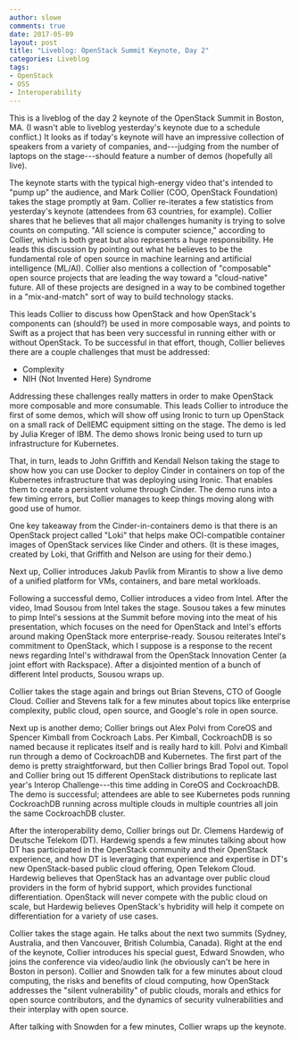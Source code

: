 ```yaml
---
author: slowe
comments: true
date: 2017-05-09
layout: post
title: "Liveblog: OpenStack Summit Keynote, Day 2"
categories: Liveblog
tags:
- OpenStack
- OSS
- Interoperability
---
```


This is a liveblog of the day 2 keynote of the OpenStack Summit in Boston, MA. (I wasn't able to liveblog yesterday's keynote due to a schedule conflict.) It looks as if today's keynote will have an impressive collection of speakers from a variety of companies, and---judging from the number of laptops on the stage---should feature a number of demos (hopefully all live).

The keynote starts with the typical high-energy video that's intended to "pump up" the audience, and Mark Collier (COO, OpenStack Foundation) takes the stage promptly at 9am. Collier re-iterates a few statistics from yesterday's keynote (attendees from 63 countries, for example). Collier shares that he believes that all major challenges humanity is trying to solve counts on computing. "All science is computer science," according to Collier, which is both great but also represents a huge responsibility. He leads this discussion by pointing out what he believes to be the fundamental role of open source in machine learning and artificial intelligence (ML/AI). Collier also mentions a collection of "composable" open source projects that are leading the way toward a "cloud-native" future. All of these projects are designed in a way to be combined together in a "mix-and-match" sort of way to build technology stacks.

This leads Collier to discuss how OpenStack and how OpenStack's components can (should?) be used in more composable ways, and points to Swift as a project that has been very successful in running either with or without OpenStack. To be successful in that effort, though, Collier believes there are a couple challenges that must be addressed:

* Complexity
* NIH (Not Invented Here) Syndrome

Addressing these challenges really matters in order to make OpenStack more composable and more consumable. This leads Collier to introduce the first of some demos, which will show off using Ironic to turn up OpenStack on a small rack of DellEMC equipment sitting on the stage. The demo is led by Julia Kreger of IBM. The demo shows Ironic being used to turn up infrastructure for Kubernetes.

That, in turn, leads to John Griffith and Kendall Nelson taking the stage to show how you can use Docker to deploy Cinder in containers on top of the Kubernetes infrastructure that was deploying using Ironic. That enables them to create a persistent volume through Cinder. The demo runs into a few timing errors, but Collier manages to keep things moving along with good use of humor.

One key takeaway from the Cinder-in-containers demo is that there is an OpenStack project called "Loki" that helps make OCI-compatible container images of OpenStack services like Cinder and others. (It is these images, created by Loki, that Griffith and Nelson are using for their demo.)

Next up, Collier introduces Jakub Pavlik from Mirantis to show a live demo of a unified platform for VMs, containers, and bare metal workloads.

Following a successful demo, Collier introduces a video from Intel. After the video, Imad Sousou from Intel takes the stage. Sousou takes a few minutes to pimp Intel's sessions at the Summit before moving into the meat of his presentation, which focuses on the need for OpenStack and Intel's efforts around making OpenStack more enterprise-ready. Sousou reiterates Intel's commitment to OpenStack, which I suppose is a response to the recent news regarding Intel's withdrawal from the OpenStack Innovation Center (a joint effort with Rackspace). After a disjointed mention of a bunch of different Intel products, Sousou wraps up.

Collier takes the stage again and brings out Brian Stevens, CTO of Google Cloud. Collier and Stevens talk for a few minutes about topics like enterprise complexity, public cloud, open source, and Google's role in open source.

Next up is another demo; Collier brings out Alex Polvi from CoreOS and Spencer Kimball from Cockroach Labs. Per Kimball, CockroachDB is so named because it replicates itself and is really hard to kill. Polvi and Kimball run through a demo of CockroachDB and Kubernetes. The first part of the demo is pretty straightforward, but then Collier brings Brad Topol out. Topol and Collier bring out 15 different OpenStack distributions to replicate last year's Interop Challenge---this time adding in CoreOS and CockroachDB. The demo is successful; attendees are able to see Kubernetes pods running CockroachDB running across multiple clouds in multiple countries all join the same CockroachDB cluster.

After the interoperability demo, Collier brings out Dr. Clemens Hardewig of Deutsche Telekom (DT). Hardewig spends a few minutes talking about how DT has participated in the OpenStack community and their OpenStack experience, and how DT is leveraging that experience and expertise in DT's new OpenStack-based public cloud offering, Open Telekom Cloud. Hardewig believes that OpenStack has an advantage over public cloud providers in the form of hybrid support, which provides functional differentiation. OpenStack will never compete with the public cloud on scale, but Hardewig believes OpenStack's hybridity will help it compete on differentiation for a variety of use cases.

Collier takes the stage again. He talks about the next two summits (Sydney, Australia, and then Vancouver, British Columbia, Canada). Right at the end of the keynote, Collier introduces his special guest, Edward Snowden, who joins the conference via video/audio link (he obviously can't be here in Boston in person). Collier and Snowden talk for a few minutes about cloud computing, the risks and benefits of cloud computing, how OpenStack addresses the "silent vulnerability" of public clouds, morals and ethics for open source contributors, and the dynamics of security vulnerabilities and their interplay with open source.

After talking with Snowden for a few minutes, Collier wraps up the keynote.
